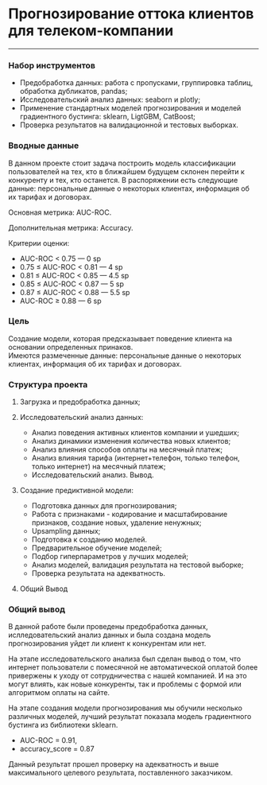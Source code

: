 
# Прогнозирование оттока клиентов для телеком-компании
***

### Набор инструментов
* Предобработка данных: работа с пропусками, группировка таблиц, обработка дубликатов, pandas;
* Исследовательский анализ данных: seaborn и plotly;
* Применение стандартных моделей прогнозирования и моделей градиентного бустинга: sklearn, LigtGBM, CatBoost;
* Проверка результатов на валидационной и тестовых выборках.

### Вводные данные

В данном проекте стоит задача построить модель классификации пользователей на тех, кто в ближайшем будущем склонен перейти к конкуренту и тех, кто останется. В распоряжении есть следующие данные: персональные данные о некоторых клиентах, информация об их тарифах и договорах.  

Основная метрика: AUC-ROC.

Дополнительная метрика: Accuracy.

Критерии оценки:

- AUC-ROC < 0.75 — 0 sp
- 0.75 ≤ AUC-ROC < 0.81 — 4 sp
- 0.81 ≤ AUC-ROC < 0.85 — 4.5 sp
- 0.85 ≤ AUC-ROC < 0.87 — 5 sp
- 0.87 ≤ AUC-ROC < 0.88 — 5.5 sp
- AUC-ROC ≥ 0.88 — 6 sp

### Цель
Создание модели, которая предсказывает поведение клиента на основании определенных принаков.  
Имеются размеченные данные: персональные данные о некоторых клиентах, информация об их тарифах и договорах.

### Структура проекта

1. Загрузка и предобработка данных;  


2. Исследовательский анализ данных:  

    * Анализ поведения активных клиентов компании и ушедших;
    * Анализ динамики изменения количества новых клиентов;
    * Анализ влияния способов оплаты на месячный платеж;
    * Анализ влияния тарифа (интернет+телефон, только телефон, только интернет) на месячный платеж;
    * Исследовательский анализ. Вывод.  
    
   
3. Создание предиктивной модели:  

    * Подготовка данных для прогнозирования;
    * Работа с признаками - кодирование и масштабирование признаков, создание новых, удаление ненужных;
    * Upsampling данных;
    * Подготовка к созданию моделей.
    * Предварительное обучение моделей;
    * Подбор гиперпараметров у лучших моделей;
    * Анализ моделей, валидация результата на тестовой выборке;
    * Проверка результата на адекватность.  
      
      
    
4. Общий Вывод

### Общий вывод

В данной работе были проведены предобработка данных, ислледовательский анализ данных и была создана модель прогнозирования уйдет ли клиент к конкурентам или нет.  

На этапе исследовательского анализа был сделан вывод о том, что интернет пользователи с помесячной не автоматической оплатой более привержены к уходу от сотрудничества с нашей компанией. И на это могут влиять, как новые конкуренты, так и проблемы с формой или алгоритмом оплаты на сайте.

На этапе создания модели прогнозирования мы обучили несколько различных моделей, лучший результат показала модель градиентного бустинга из библиотеки sklearn. 
* AUC-ROC = 0.91,  
* accuracy_score = 0.87

Данный результат прошел проверку на адекватность и выше максимального целевого результата, поставленного заказчиком.
